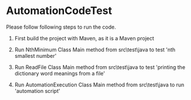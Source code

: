 # AutomationCodeTest

Please follow following steps to run the code.

1) First build the project with Maven, as it is a Maven project

2) Run NthMinimum Class Main method from src\test\java to test 'nth smallest number'

3) Run ReadFile Class Main method from src\test\java to test 'printing the dictionary word meanings from a file'

4) Run AutomationExecution Class Main method from src\test\java to run 'automation script'
